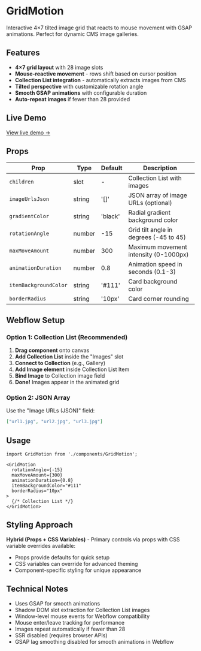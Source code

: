 # GridMotion

Interactive 4×7 tilted image grid that reacts to mouse movement with GSAP animations. Perfect for dynamic CMS image galleries.

## Features

- **4×7 grid layout** with 28 image slots
- **Mouse-reactive movement** - rows shift based on cursor position
- **Collection List integration** - automatically extracts images from CMS
- **Tilted perspective** with customizable rotation angle
- **Smooth GSAP animations** with configurable duration
- **Auto-repeat images** if fewer than 28 provided

## Live Demo

[View live demo →](https://webflow-code-components.webflow.io/components/image-grid-component)

## Props

| Prop | Type | Default | Description |
|------|------|---------|-------------|
| `children` | slot | - | Collection List with images |
| `imageUrlsJson` | string | '[]' | JSON array of image URLs (optional) |
| `gradientColor` | string | 'black' | Radial gradient background color |
| `rotationAngle` | number | -15 | Grid tilt angle in degrees (-45 to 45) |
| `maxMoveAmount` | number | 300 | Maximum movement intensity (0-1000px) |
| `animationDuration` | number | 0.8 | Animation speed in seconds (0.1-3) |
| `itemBackgroundColor` | string | '#111' | Card background color |
| `borderRadius` | string | '10px' | Card corner rounding |

## Webflow Setup

### Option 1: Collection List (Recommended)

1. **Drag component** onto canvas
2. **Add Collection List** inside the "Images" slot
3. **Connect to Collection** (e.g., Gallery)
4. **Add Image element** inside Collection List Item
5. **Bind Image** to Collection image field
6. **Done!** Images appear in the animated grid

### Option 2: JSON Array

Use the "Image URLs (JSON)" field:
```json
["url1.jpg", "url2.jpg", "url3.jpg"]
```

## Usage

```tsx
import GridMotion from './components/GridMotion';

<GridMotion
  rotationAngle={-15}
  maxMoveAmount={300}
  animationDuration={0.8}
  itemBackgroundColor="#111"
  borderRadius="10px"
>
  {/* Collection List */}
</GridMotion>
```

## Styling Approach

**Hybrid (Props + CSS Variables)** - Primary controls via props with CSS variable overrides available:

- Props provide defaults for quick setup
- CSS variables can override for advanced theming
- Component-specific styling for unique appearance

## Technical Notes

- Uses GSAP for smooth animations
- Shadow DOM slot extraction for Collection List images
- Window-level mouse events for Webflow compatibility
- Mouse enter/leave tracking for performance
- Images repeat automatically if fewer than 28
- SSR disabled (requires browser APIs)
- GSAP lag smoothing disabled for smooth animations in Webflow
